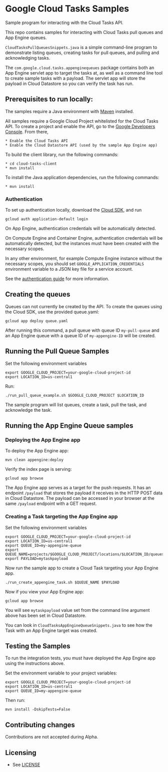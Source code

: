 # Google Cloud Tasks Samples

Sample program for interacting with the Cloud Tasks API.

This repo contains samples for interacting with Cloud Tasks pull queues
and App Engine queues.

`CloudTasksPullQueuesSnippets.java` is a simple command-line program to
demonstrate  listing queues, creating tasks for pull queues, and pulling and
acknowledging tasks.

The `com.google.cloud.tasks.appenginequeues` package contains both an App Engine
servlet app to target the tasks at, as well as a command line tool to create
sample tasks with a payload. The servlet app will store the payload in Cloud
Datastore so you can verify the task has run.

## Prerequisites to run locally:

The samples require a Java environment with
[Maven](https://maven.apache.org/what-is-maven.html) installed.

All samples require a Google Cloud Project whitelisted for the Cloud Tasks API.
To create a project and enable the API, go to the [Google Developers
Console](https://console.developer.google.com). From there,

    * Enable the Cloud Tasks API
    * Enable the Cloud Datastore API (used by the sample App Engine app)

To build the client library, run the following commands:

    * cd cloud-tasks-client
    * mvn install

To install the Java application dependencies, run the following commands:

    * mvn install

### Authentication

To set up authentication locally, download the
[Cloud SDK](https://cloud.google.com/sdk), and run

    gcloud auth application-default login

On App Engine, authentication credentials will be automatically detected.

On Compute Engine and Container Engine, authentication credentials will be
automatically detected, but the instances must have been created with the
necessary scopes.

In any other environment, for example Compute Engine instance without the
necessary scopes, you should set `GOOGLE_APPLICATION_CREDENTIALS` environment
variable to a JSON key file for a service account.

See the [authentication guide](https://cloud.google.com/docs/authentication)
for more information.

## Creating the queues

Queues can not currently be created by the API. To create the queues using the
Cloud SDK, use the provided queue.yaml:

    gcloud app deploy queue.yaml

After running this command, a pull queue with queue ID `my-pull-queue` and an
App Engine queue with a queue ID of `my-appengine-ID` will be created.

## Running the Pull Queue Samples

Set the following environment variables

    export GOOGLE_CLOUD_PROJECT=your-google-cloud-project-id
    export LOCATION_ID=us-central1

Run:

    ./run_pull_queue_example.sh $GOOGLE_CLOUD_PROJECT $LOCATION_ID

The sample program will list queues, create a task, pull the task, and
acknowledge the task.

## Running the App Engine Queue samples

### Deploying the App Engine app

To deploy the App Engine app:

    mvn clean appengine:deploy

Verify the index page is serving:

    gcloud app browse

The App Engine app serves as a target for the push requests. It has an
endpoint `/payload` that stores the payload it receives in the HTTP POST
data in Cloud Datastore. The payload can be accessed in your browser at the
same `/payload` endpoint with a GET request.

### Creating a Task targeting the App Engine app

Set the following environment variables

    export GOOGLE_CLOUD_PROJECT=your-google-cloud-project-id
    export LOCATION_ID=us-central1
    export QUEUE_ID=my-appengine-queue
    export QUEUE_NAME=projects/$GOOGLE_CLOUD_PROJECT/locations/$LOCATION_ID/queues/$QUEUE_ID
    export PAYLOAD=mytaskpayload

Now run the sample app to create a Cloud Task targeting your App Engine app.

    ./run_create_appengine_task.sh $QUEUE_NAME $PAYLOAD

Now if you view your App Engine app:

    gcloud app browse

You will see `mytaskpayload` value set from the command line argument above
has been set in Cloud Datastore.

You can look in `CloudTasksAppEngineQueueSnippets.java` to see how the Task
with an App Engine target was created.

## Testing the Samples

To run the integration tests, you must have deployed the App Engine app using
the instructions above.

Set the environment variable to your project variables:

    export GOOGLE_CLOUD_PROJECT=your-google-cloud-project-id
    export LOCATION_ID=us-central1
    export QUEUE_ID=my-appengine-queue

Then run:

    mvn install -DskipTests=False

## Contributing changes

Contributions are not accepted during Alpha.

## Licensing

* See [LICENSE](LICENSE)



